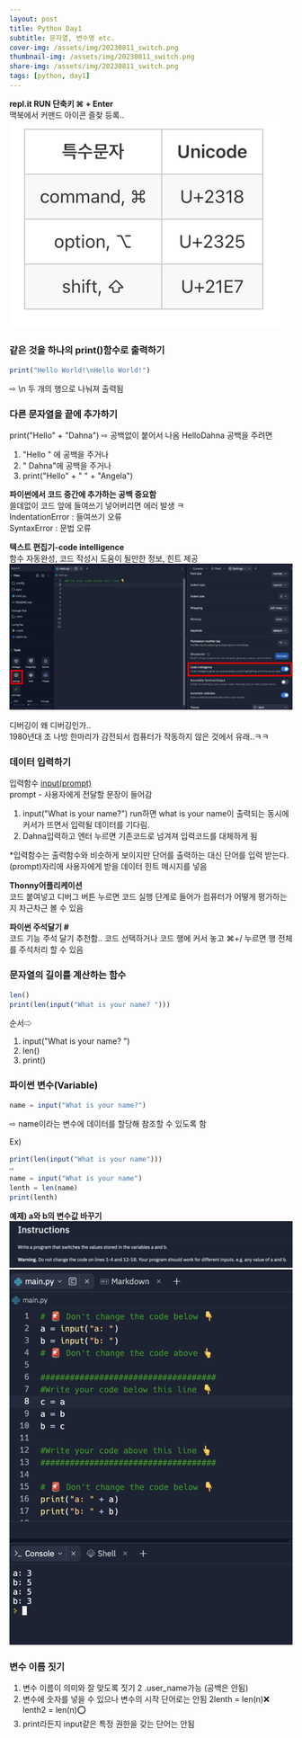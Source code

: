 ```yaml
---
layout: post
title: Python Day1
subtitle: 문자열, 변수명 etc.
cover-img: /assets/img/20230811_switch.png
thumbnail-img: /assets/img/20230811_switch.png
share-img: /assets/img/20230811_switch.png
tags: [python, day1]
---
```


**repl.it RUN 단축키 ⌘ + Enter**  
맥북에서 커맨드 아이콘 즐찾 등록..  
![단축키](/assets/img/20230811_key.png)  

### 같은 것을 하나의 print()함수로 출력하기
```javascript
print("Hello World!\nHello World!")
```
⇨ \n 두 개의 행으로 나눠져 출력됨

### 다른 문자열을 끝에 추가하기
print("Hello" + "Dahna") 
⇨ 공백없이 붙어서 나옴 HelloDahna
공백을 주려면 
1. "Hello " 에 공백을 주거나
2. " Dahna"에 공백을 주거나
3. print("Hello" + " " + "Angela")

**파이썬에서 코드 중간에 추가하는 공백 중요함**  
쓸데없이 코드 앞에 들여쓰기 넣어버리면 에러 발생 ㅋ  
IndentationError : 들여쓰기 오류  
SyntaxError : 문법 오류  

**텍스트 편집기-code intelligence**  
함수 자동완성, 코드 작성시 도움이 될만한 정보, 힌트 제공  
![intelligence](/assets/img/20230811_intelli.png)

  
디버깅이 왜 디버깅인가..  
1980년대 초 나방 한마리가 감전되서 컴퓨터가 작동하지 않은 것에서 유래..ㅋㅋ

### 데이터 입력하기  
입력함수 <u>input(prompt)</u>   
prompt - 사용자에게 전달할 문장이 들어감
1. input("What is your name?") run하면 what is your name이 출력되는 동시에 커서가 뜨면서 입력될 데이터를 기다림.
2. Dahna입력하고 엔터 누르면 기존코드로 넘겨져 입력코드를 대체하게 됨

*입력함수는 출력함수와 비슷하게 보이지만 단어를 출력하는 대신 단어를 입력 받는다.  
(prompt)자리에 사용자에게 받을 데이터 힌트 메시지를 넣음

**Thonny어플리케이션**  
코드 붙여넣고 디버그 버튼 누르면 코드 실행 단계로 들어가 컴퓨터가 어떻게 평가하는지 차근차근 볼 수 있음

**파이썬 주석달기 #**  
코드 기능 주석 달기 추천함..
코드 선택하거나 코드 행에 커서 놓고 ⌘+/ 누르면 행 전체를 주석처리 할 수 있음

### 문자열의 길이를 계산하는 함수
```javascript
len()
print(len(input("What is your name? ")))
```
순서⇨ 
1. input("What is your name? ")
2. len()
3. print()

### 파이썬 변수(Variable)
```javascript
name = input("What is your name?")
```
⇨ name이라는 변수에 데이터를 할당해 참조할 수 있도록 함  

Ex)
```javascript
print(len(input("What is your name")))  
⇨
name = input("What is your name")  
lenth = len(name)  
print(lenth)  
```

    
**예제) a와 b의 변수값 바꾸기** 
![ex](/assets/img/20230811_ex.png)
![switch](/assets/img/20230811_switch.png)

    
### 변수 이름 짓기
1. 변수 이름이 의미와 잘 맞도록 짓기
2 .user_name가능 (공백은 안됨)
3. 변수에 숫자를 넣을 수 있으나 변수의 시작 단어로는 안됨 
2lenth = len(n)❌
lenth2 = len(n)⭕️
4. print라든지 input같은 특정 권한을 갖는 단어는 안됨

